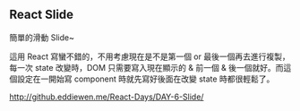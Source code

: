 ## React Slide

簡單的滑動 Slide~

這用 React 寫蠻不錯的，不用考慮現在是不是第一個 or 最後一個再去進行複製，每一次 state 改變時，DOM 只需要寫入現在顯示的 & 前一個 & 後一個就好。而這個設定在一開始寫 component 時就先寫好後面在改變 state 時都很輕鬆了。

<http://github.eddiewen.me/React-Days/DAY-6-Slide/>